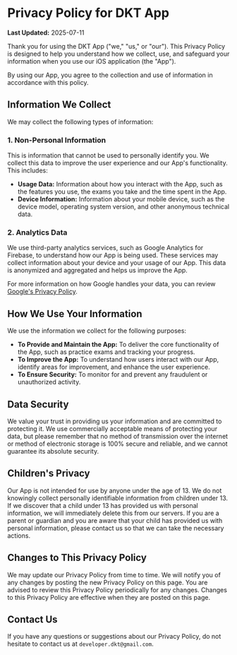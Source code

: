 
# Privacy Policy for DKT App

**Last Updated:** 2025-07-11

Thank you for using the DKT App ("we," "us," or "our"). This Privacy Policy is designed to help you understand how we collect, use, and safeguard your information when you use our iOS application (the "App").

By using our App, you agree to the collection and use of information in accordance with this policy.

## Information We Collect

We may collect the following types of information:

### 1. Non-Personal Information

This is information that cannot be used to personally identify you. We collect this data to improve the user experience and our App's functionality. This includes:

*   **Usage Data:** Information about how you interact with the App, such as the features you use, the exams you take and the time spent in the App.
*   **Device Information:** Information about your mobile device, such as the device model, operating system version, and other anonymous technical data.

### 2. Analytics Data

We use third-party analytics services, such as Google Analytics for Firebase, to understand how our App is being used. These services may collect information about your device and your usage of our App. This data is anonymized and aggregated and helps us improve the App.

For more information on how Google handles your data, you can review [Google's Privacy Policy](https://policies.google.com/privacy).

## How We Use Your Information

We use the information we collect for the following purposes:

*   **To Provide and Maintain the App:** To deliver the core functionality of the App, such as practice exams and tracking your progress.
*   **To Improve the App:** To understand how users interact with our App, identify areas for improvement, and enhance the user experience.
*   **To Ensure Security:** To monitor for and prevent any fraudulent or unauthorized activity.

## Data Security

We value your trust in providing us your information and are committed to protecting it. We use commercially acceptable means of protecting your data, but please remember that no method of transmission over the internet or method of electronic storage is 100% secure and reliable, and we cannot guarantee its absolute security.

## Children's Privacy

Our App is not intended for use by anyone under the age of 13. We do not knowingly collect personally identifiable information from children under 13. If we discover that a child under 13 has provided us with personal information, we will immediately delete this from our servers. If you are a parent or guardian and you are aware that your child has provided us with personal information, please contact us so that we can take the necessary actions.

## Changes to This Privacy Policy

We may update our Privacy Policy from time to time. We will notify you of any changes by posting the new Privacy Policy on this page. You are advised to review this Privacy Policy periodically for any changes. Changes to this Privacy Policy are effective when they are posted on this page.

## Contact Us

If you have any questions or suggestions about our Privacy Policy, do not hesitate to contact us at `developer.dkt@gmail.com`.
